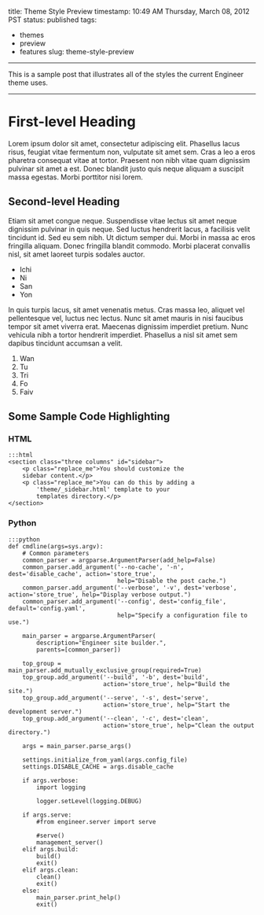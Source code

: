 title: Theme Style Preview
timestamp: 10:49 AM Thursday, March 08, 2012 PST
status: published
tags:
- themes
- preview
- features
slug: theme-style-preview


---

This is a sample post that illustrates all of the styles the current Engineer theme uses.

---

# First-level Heading

Lorem ipsum dolor sit amet, consectetur adipiscing elit. Phasellus lacus risus, feugiat vitae fermentum non, vulputate sit amet sem. Cras a leo a eros pharetra consequat vitae at tortor. Praesent non nibh vitae quam dignissim pulvinar sit amet a est. Donec blandit justo quis neque aliquam a suscipit massa egestas. Morbi porttitor nisi lorem.

## Second-level Heading

Etiam sit amet congue neque. Suspendisse vitae lectus sit amet neque dignissim pulvinar in quis neque. Sed luctus hendrerit lacus, a facilisis velit tincidunt id. Sed eu sem nibh. Ut dictum semper dui. Morbi in massa ac eros fringilla aliquam. Donec fringilla blandit commodo. Morbi placerat convallis nisl, sit amet laoreet turpis sodales auctor.

* Ichi
* Ni
* San
* Yon

In quis turpis lacus, sit amet venenatis metus. Cras massa leo, aliquet vel pellentesque vel, luctus nec lectus. Nunc sit amet mauris in nisi faucibus tempor sit amet viverra erat. Maecenas dignissim imperdiet pretium. Nunc vehicula nibh a tortor hendrerit imperdiet. Phasellus a nisl sit amet sem dapibus tincidunt accumsan a velit.

1. Wan
2. Tu
3. Tri
4. Fo
5. Faiv

## Some Sample Code Highlighting

### HTML

	:::html
	<section class="three columns" id="sidebar">
		<p class="replace_me">You should customize the 
		sidebar content.</p>
		<p class="replace_me">You can do this by adding a 
			'theme/_sidebar.html' template to your 
			templates directory.</p>
	</section>

### Python

    :::python
    def cmdline(args=sys.argv):
        # Common parameters
        common_parser = argparse.ArgumentParser(add_help=False)
        common_parser.add_argument('--no-cache', '-n', dest='disable_cache', action='store_true',
                                   help="Disable the post cache.")
        common_parser.add_argument('--verbose', '-v', dest='verbose', action='store_true', help="Display verbose output.")
        common_parser.add_argument('--config', dest='config_file', default='config.yaml',
                                   help="Specify a configuration file to use.")
    
        main_parser = argparse.ArgumentParser(
            description="Engineer site builder.",
            parents=[common_parser])
    
        top_group = main_parser.add_mutually_exclusive_group(required=True)
        top_group.add_argument('--build', '-b', dest='build',
                               action='store_true', help="Build the site.")
        top_group.add_argument('--serve', '-s', dest='serve',
                               action='store_true', help="Start the development server.")
        top_group.add_argument('--clean', '-c', dest='clean',
                               action='store_true', help="Clean the output directory.")
    
        args = main_parser.parse_args()
    
        settings.initialize_from_yaml(args.config_file)
        settings.DISABLE_CACHE = args.disable_cache
    
        if args.verbose:
            import logging
    
            logger.setLevel(logging.DEBUG)
    
        if args.serve:
            #from engineer.server import serve
    
            #serve()
            management_server()
        elif args.build:
            build()
            exit()
        elif args.clean:
            clean()
            exit()
        else:
            main_parser.print_help()
            exit()
